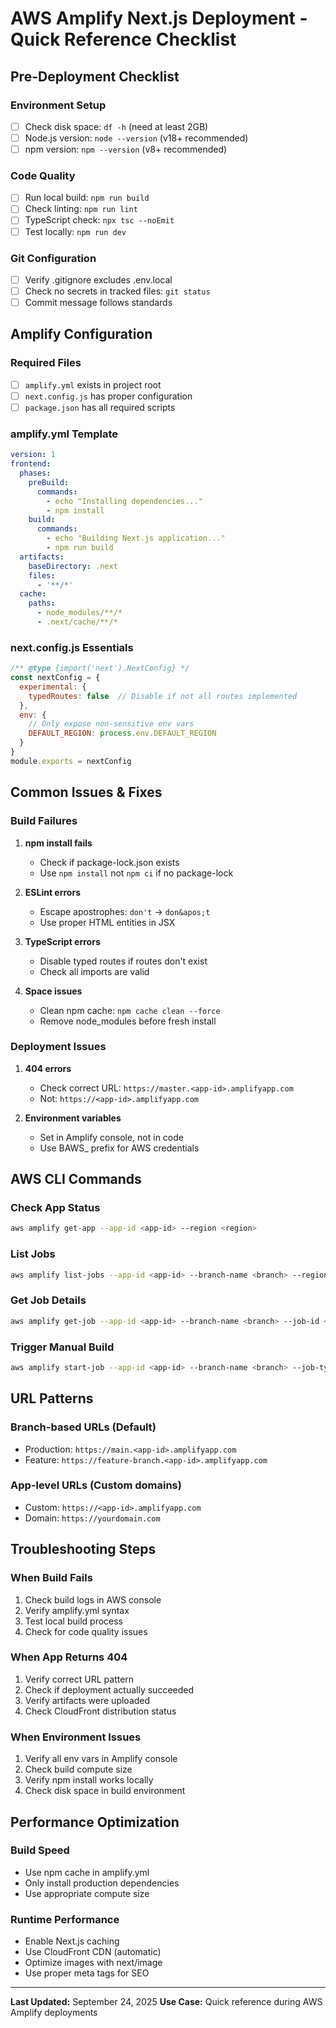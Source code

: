 # AWS Amplify Next.js Deployment - Quick Reference Checklist

## Pre-Deployment Checklist

### Environment Setup
- [ ] Check disk space: `df -h` (need at least 2GB)
- [ ] Node.js version: `node --version` (v18+ recommended)
- [ ] npm version: `npm --version` (v8+ recommended)

### Code Quality
- [ ] Run local build: `npm run build`
- [ ] Check linting: `npm run lint`
- [ ] TypeScript check: `npx tsc --noEmit`
- [ ] Test locally: `npm run dev`

### Git Configuration
- [ ] Verify .gitignore excludes .env.local
- [ ] Check no secrets in tracked files: `git status`
- [ ] Commit message follows standards

## Amplify Configuration

### Required Files
- [ ] `amplify.yml` exists in project root
- [ ] `next.config.js` has proper configuration
- [ ] `package.json` has all required scripts

### amplify.yml Template
```yaml
version: 1
frontend:
  phases:
    preBuild:
      commands:
        - echo "Installing dependencies..."
        - npm install
    build:
      commands:
        - echo "Building Next.js application..."
        - npm run build
  artifacts:
    baseDirectory: .next
    files:
      - '**/*'
  cache:
    paths:
      - node_modules/**/*
      - .next/cache/**/*
```

### next.config.js Essentials
```javascript
/** @type {import('next').NextConfig} */
const nextConfig = {
  experimental: {
    typedRoutes: false  // Disable if not all routes implemented
  },
  env: {
    // Only expose non-sensitive env vars
    DEFAULT_REGION: process.env.DEFAULT_REGION
  }
}
module.exports = nextConfig
```

## Common Issues & Fixes

### Build Failures
1. **npm install fails**
   - Check if package-lock.json exists
   - Use `npm install` not `npm ci` if no package-lock

2. **ESLint errors**
   - Escape apostrophes: `don't` → `don&apos;t`
   - Use proper HTML entities in JSX

3. **TypeScript errors**
   - Disable typed routes if routes don't exist
   - Check all imports are valid

4. **Space issues**
   - Clean npm cache: `npm cache clean --force`
   - Remove node_modules before fresh install

### Deployment Issues
1. **404 errors**
   - Check correct URL: `https://master.<app-id>.amplifyapp.com`
   - Not: `https://<app-id>.amplifyapp.com`

2. **Environment variables**
   - Set in Amplify console, not in code
   - Use BAWS_ prefix for AWS credentials

## AWS CLI Commands

### Check App Status
```bash
aws amplify get-app --app-id <app-id> --region <region>
```

### List Jobs
```bash
aws amplify list-jobs --app-id <app-id> --branch-name <branch> --region <region>
```

### Get Job Details
```bash
aws amplify get-job --app-id <app-id> --branch-name <branch> --job-id <job-id> --region <region>
```

### Trigger Manual Build
```bash
aws amplify start-job --app-id <app-id> --branch-name <branch> --job-type RELEASE --region <region>
```

## URL Patterns

### Branch-based URLs (Default)
- Production: `https://main.<app-id>.amplifyapp.com`
- Feature: `https://feature-branch.<app-id>.amplifyapp.com`

### App-level URLs (Custom domains)
- Custom: `https://<app-id>.amplifyapp.com`
- Domain: `https://yourdomain.com`

## Troubleshooting Steps

### When Build Fails
1. Check build logs in AWS console
2. Verify amplify.yml syntax
3. Test local build process
4. Check for code quality issues

### When App Returns 404
1. Verify correct URL pattern
2. Check if deployment actually succeeded
3. Verify artifacts were uploaded
4. Check CloudFront distribution status

### When Environment Issues
1. Verify all env vars in Amplify console
2. Check build compute size
3. Verify npm install works locally
4. Check disk space in build environment

## Performance Optimization

### Build Speed
- Use npm cache in amplify.yml
- Only install production dependencies
- Use appropriate compute size

### Runtime Performance
- Enable Next.js caching
- Use CloudFront CDN (automatic)
- Optimize images with next/image
- Use proper meta tags for SEO

---

**Last Updated:** September 24, 2025
**Use Case:** Quick reference during AWS Amplify deployments